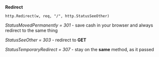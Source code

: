 **Redirect**

`http.Redirect(w, req, "/", http.StatusSeeOther)`

_StatusMovedPermanently = 301_ - save cash in your browser and always redirect to the same thing

_StatusSeeOther         = 303_ - redirect to **GET**

_StatusTemporaryRedirect = 307_ - stay on the **same** method, as it passed